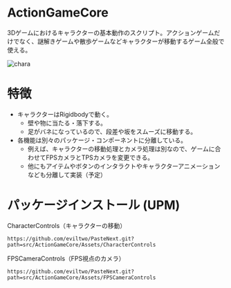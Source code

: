 # ActionGameCore
3Dゲームにおけるキャラクターの基本動作のスクリプト。アクションゲームだけでなく、謎解きゲームや散歩ゲームなどキャラクターが移動するゲーム全般で使える。
 
![chara](https://github.com/eviltwo/ActionGameCore/assets/7721151/6921cd9a-26cf-404f-8d62-856556d62d1f)

# 特徴
- キャラクターはRigidbodyで動く。
  - 壁や物に当たる・落下する。
  - 足がバネになっているので、段差や坂をスムーズに移動する。
- 各機能は別々のパッケージ・コンポーネントに分離している。
  - 例えば、キャラクターの移動処理とカメラ処理は別なので、ゲームに合わせてFPSカメラとTPSカメラを変更できる。
  - 他にもアイテムやボタンのインタラクトやキャラクターアニメーションなども分離して実装（予定）

# パッケージインストール (UPM)

CharacterControls（キャラクターの移動）
```
https://github.com/eviltwo/PasteNext.git?path=src/ActionGameCore/Assets/CharacterControls
```
FPSCameraControls（FPS視点のカメラ）
```
https://github.com/eviltwo/PasteNext.git?path=src/ActionGameCore/Assets/FPSCameraControls
```
